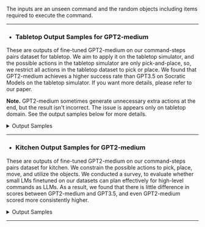 The inputs are an unseen command and the random objects including items required to execute the command. 

----

* ### Tabletop Output Samples for GPT2-medium
These are outputs of fine-tuned GPT2-medium on our command-steps pairs dataset for tabletop. We aim to apply it on the tabletop simulator, and the possible actions in the tabletop simulator are only pick-and-place, so, we restrict all actions in the tabletop dataset to pick or place. We found that GPT2-medium achieves a higher success rate than GPT3.5 on Socratic Models on the tabletop simulator. If you want more details, please refer to our paper.   

**Note.** GPT2-medium sometimes generate unnecessary extra actions at the end, but the result isn't incorrect. The issue is appears only on tabletop domain. See the output samples below for more details.

<details>
  <summary> Output Samples </summary>
  
  ```
  input=
  "Objects= ['Yellow square block', 'Red square block', 'Yellow bowl', 'Green square block']
  Command= Arrange the square blocks in different corners.
  Action steps= "
  
  output=
  "Step 1. PICK up the RED SQUARE BLOCK. (ACTION: PICK | TARGET: RED SQUARE BLOCK)
  Step 2. PLACE the red square block to the TOP LEFT CORNER of the table. (ACTION: PLACE | TARGET: TOP LEFT CORNER)
  Step 3. PICK up the YELLOW SQUARE BLOCK. (ACTION: PICK | TARGET: YELLOW SQUARE BLOCK)
  Step 4. PLACE the yellow square block to the BOTTOM RIGHT CORNER of the table. (ACTION: PLACE | TARGET: BOTTOM RIGHT CORNER)
  Step 5. PICK up the GREEN SQUARE BLOCK. (ACTION: PICK | TARGET: GREEN SQUARE BLOCK)
  Step 6. PLACE the green square block to the TOP RIGHT CORNER of the table. (ACTION: PLACE | TARGET: TOP RIGHT CORNER) "
  ```
  ```
  input=
  "Objects= ['Yellow crescent block', 'Blue circle block', 'Red circle block', 'Yellow moon block', 'Green circle block']
  Command= Arrange the circle blocks in traffic light order.
  Action steps= "
  
  output=
  "Step 1. PICK up the RED CIRCLE BLOCK. (ACTION: PICK | TARGET: RED CIRCLE BLOCK)
  Step 2. PLACE the red circle block at the BOTTOM of the table. (ACTION: PLACE | TARGET: BOTTOM OF THE TABLE)
  Step 3. PICK up the GREEN CIRCLE BLOCK. (ACTION: PICK | TARGET: GREEN CIRCLE BLOCK)
  Step 4. PLACE the green circle block in the MIDDLE of the table. (ACTION: PLACE | TARGET: MIDDLE OF THE TABLE)
  Step 5. PICK up the BLUE CIRCLE BLOCK. (ACTION: PICK | TARGET: BLUE CIRCLE BLOCK)
  Step 6. PLACE the blue circle block at the TOP of the table. (ACTION: PLACE | TARGET: TOP OF THE TABLE)"
  ```
  ```
  input=
  "Objects= ['Yellow circle block', 'Blue moon block', 'Red circle block', 'Green bowl', 'Green circle block', 'Yellow bowl', 'Red bowl']
  Command= Pick a circle thing and place it in the same colored bowl, in order of red, yellow, and green.
  Action steps= "
  
  output=
  "Step 1. PICK up the RED CIRCLE BLOCK. (ACTION: PICK | TARGET: RED CIRCLE BLOCK)
  Step 2. PLACE the red circle block in the RED BOWL. (ACTION: PLACE | TARGET: RED BOWL)
  Step 3. PICK up the YELLOW CIRCLE BLOCK. (ACTION: PICK | TARGET: YELLOW CIRCLE BLOCK)
  Step 4. PLACE the yellow circle block in the YELLOW BOWL. (ACTION: PLACE | TARGET: YELLOW BOWL)
  Step 5. PICK up the GREEN CIRCLE BLOCK. (ACTION: PICK | TARGET: GREEN CIRCLE BLOCK)
  Step 6. PLACE the green circle block in the GREEN BOWL. (ACTION: PLACE | TARGET: GREEN BOWL)
  Step 7. PICK up the RED CIRCLE BLOCK. (ACTION: PICK | TARGET: RED CIRCLE BLOCK)
  Step 8. PLACE the red circle block in the RED BOWL. (ACTION: PLACE | TARGET: RED BOWL)"

  # The result isn't incorrect, but have unnecessary extra action at the end.
  ```
  ```
  input=
  "Objects= ['Green semicircle block', 'Red circle block', 'Blue semicircle block', 'Green moon block', 'Green circle block']
  Command= Arrange all green blocks in a row.
  Action steps= "
  
  output=
  "Step 1. PICK up the GREEN CIRCLE BLOCK. (ACTION: PICK | TARGET: GREEN CIRCLE BLOCK)
  Step 2. PLACE the green circle block at the START of the ROW. (ACTION: PLACE | TARGET: START of the ROW)
  Step 3. PICK up the GREEN SEMICIRCLE BLOCK. (ACTION: PICK | TARGET: GREEN SEMICIRCLE BLOCK)
  Step 4. PLACE the green semicircle block NEXT TO THE GREEN CIRCLE BLOCK. (ACTION: PLACE | TARGET: NEXT TO THE GREEN CIRCLE BLOCK)
  Step 5. PICK up the GREEN MOON BLOCK. (ACTION: PICK | TARGET: GREEN MOON BLOCK)
  Step 6. PLACE the green moon block NEXT TO THE GREEN SEMICIRCLE BLOCK. (ACTION: PLACE | TARGET: NEXT TO THE GREEN SEMICIRCLE BLOCK)
  Step 7. PICK up the GREEN CIRCLE BLOCK. (ACTION: PICK | TARGET: GREEN CIRCLE BLOCK)
  Step 8. PLACE the green circle block NEXT TO THE GREEN MOON BLOCK. (ACTION: PLACE | TARGET: NEXT TO THE GREEN MOON BLOCK)"

 # The result isn't incorrect, but have unnecessary extra action at the end.
  ```
  ```
  input=
  "Objects= ['Yellow cube', 'Blue pentagon block', 'Red cube', 'Yellow sqaure block', 'Green circle block', 'Green cube']
  Command= Arrange each cubes in each corner.
  Action steps= "
  
  output=
  "Step 1. PICK up the RED CUBE. (ACTION: PICK | TARGET: RED CUBE)
  Step 2. PLACE the red cube to the TOP LEFT CORNER of the table. (ACTION: PLACE | TARGET: TOP LEFT CORNER)
  Step 3. PICK up the YELLOW CUBE. (ACTION: PICK | TARGET: YELLOW CUBE)
  Step 4. PLACE the yellow cube to the TOP RIGHT CORNER of the table. (ACTION: PLACE | TARGET: TOP RIGHT CORNER)
  Step 5. PICK up the GREEN CUBE. (ACTION: PICK | TARGET: GREEN CUBE)
  Step 6. PLACE the green cube to the BOTTOM LEFT CORNER of the table. (ACTION: PLACE | TARGET: BOTTOM LEFT CORNER)"
  ```
  ```
  input=
  "Objects= ['Yellow cube', 'Blue pentagon block', 'Red cube', 'Yellow sqaure block', 'Green circle block', 'Green cube']
  Command= Arrange a yellow cube, red cube, green cube and a blue pentagon block in each corner.
  Action steps= "
  
  output=
  "Step 1. PICK up the YELLOW CUBE. (ACTION: PICK | TARGET: YELLOW CUBE)
  Step 2. PLACE the yellow cube to the TOP LEFT CORNER of the table. (ACTION: PLACE | TARGET: TOP LEFT CORNER)
  Step 3. PICK up the RED CUBE. (ACTION: PICK | TARGET: RED CUBE)
  Step 4. PLACE the red cube to the TOP RIGHT CORNER of the table. (ACTION: PLACE | TARGET: TOP RIGHT CORNER)
  Step 5. PICK up the GREEN CUBE. (ACTION: PICK | TARGET: GREEN CUBE)
  Step 6. PLACE the green cube to the BOTTOM LEFT CORNER of the table. (ACTION: PLACE | TARGET: BOTTOM LEFT CORNER)
  Step 7. PICK up the BLUE PENTAGON BLOCK. (ACTION: PICK | TARGET: BLUE PENTAGON BLOCK)
  Step 8. PLACE the blue pentagon block to the BOTTOM RIGHT CORNER of the table. (ACTION: PLACE | TARGET: BOTTOM RIGHT CORNER)"
  ```

</details>   

----

* ### Kitchen Output Samples for GPT2-medium
These are outputs of fine-tuned GPT2-medium on our command-steps pairs dataset for kitchen. We constrain the possible actions to pick, place, move, and utilize the objects. We conducted a survey, to evaluate whether small LMs finetuned on our datasets can plan effectively for high-level commands as LLMs. As a result, we found that there is little difference in scores between GPT2-medium and GPT3.5, and even GPT2-medium scored more consistently higher.
<details>
  <summary> Output Samples </summary>
  
  ```
  input=
  
  output=
  ```

</details>

----
